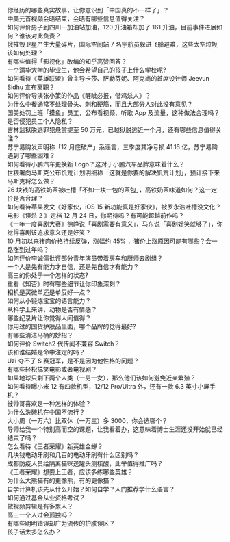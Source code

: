 你经历的哪些真实故事，让你意识到「中国真的不一样了」？  
中美元首视频会晤结束，会晤有哪些信息值得关注？  
如何评价男子到四川一加油站加油，120 升油箱却加了 161 升油，目前事件进展如何？谁该对此负责？  
俄摧毁卫星产生大量碎片，国际空间站 7 名宇航员躲进飞船避难，这些太空垃圾该如何处理？  
有哪些值得「影视化」改编的知乎高赞回答？  
一个清华大学的毕业生，他会希望自己的孩子上什么学校呢?  
如何看待《英雄联盟》曾主导卡莎、萨勒芬妮、阿克尚的首席设计师 Jeevun Sidhu 宣布离职？  
如何评价导演张小策的作品《睚眦必报，借鸡杀人》？  
为什么中餐通常不处理骨头、刺和硬筋，而且大部分人对此没有意见？  
国美处罚上班「摸鱼」员工，公布看视频、听歌 App 及流量，这种做法合理吗？是否侵犯员工个人隐私？  
吉林监狱脱逃罪犯悬赏提至 50 万元，已越狱脱逃近一个月，还有哪些信息值得关注？  
苏宁易购发声明称「12 月底破产」系谣言，三季度其净亏损 41.16 亿，苏宁易购遇到了哪些困难？  
如何看待小鹏汽车更换新 Logo？这对于小鹏汽车品牌意味着什么？  
世粮署向马斯克公布饥荒计划明细称「这就是你要的解决饥荒计划」，预计接下来马斯克将怎么做？  
26 块钱的高铁奶茶被吐槽「不如一块一包的茶包」，高铁奶茶味道如何？这一定价是否合理？  
如何看待苹果发文《好家伙，iOS 15 新功能真是好家伙》，被罗永浩吐槽没文化？  
电影《误杀 2 》定档 12 月 24 日，你期待吗？有可能超越前作吗？  
《一年一度喜剧大赛》徐峥说「喜剧需要有意义」，马东说「喜剧好笑就够了」，你觉得喜剧该追求意义还是好笑？  
10 月初以来猪肉价格持续反弹，涨幅约 45% ，猪价上涨原因可能有哪些？会一路涨到过年吗？  
如何评价李诚儒批评部分青年演员带着房车和厨师去剧组？  
一个人是先有能力才自信，还是先自信才有能力？  
高三的你处于一个怎样的状态?  
重看《知否》时有哪些细节让你印象深刻？  
相机是买微单还是单反好一点？  
如何从小锻炼宝宝的语言能力？  
从科学上来讲，动物是否有情感？  
哪些纪录片让你觉得人间值得？  
你用过的国货护肤品里面，哪个品牌的觉得最好?  
有哪些清洁马桶的妙招？  
如何评价 Switch2 代传闻不兼容 Switch？  
该和谁结婚是命中注定的吗？  
Uzi 夺不了 S 赛冠军，是不是因为他性格的问题？  
有哪些轻松搞笑电影或者电视剧？  
如果地球只剩下两个人类（一男一女），那么他们该如何避免近亲繁殖？  
如何看待曝小米 12 有四款机型，12/12 Pro/Ultra 外，还有一款 6.3 英寸小屏手机？  
被帅哥喜欢是一种怎样的体验？  
为什么洗碗机在中国不流行？  
大小周（一万六）比双休（一万三）多 3000，你会选哪个？  
导师给我一个特别高而空的课题，让我看着办，这意味着博士生涯还没开始就已经结束了吗？  
怎么看待《王者荣耀》新英雄金蝉？  
几块钱电动牙刷和几百的电动牙刷有什么区别吗？  
成都防疫人员给隔离猫咪送罐头测核酸，此举值得推广吗？  
《王者荣耀》想要上王者，应该多练哪些英雄？  
为什么大熊猫有的更像熊，有的更像猫？  
自学计算机该先从什么开始？如何自学？入门推荐学什么语言？  
如何通过基金从业资格考试？  
做视频剪辑是有多累人？  
高三一个人过会孤独吗？  
有哪些明明错误却广为流传的护肤误区？  
孩子话太多怎么办？  
